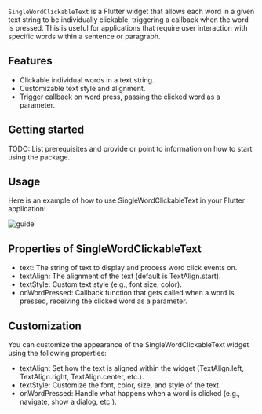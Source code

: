 `SingleWordClickableText` is a Flutter widget that allows each word in a given text string to be individually clickable, triggering a callback when the word is pressed. This is useful for applications that require user interaction with specific words within a sentence or paragraph.

## Features

- Clickable individual words in a text string.
- Customizable text style and alignment.
- Trigger callback on word press, passing the clicked word as a parameter.

## Getting started

TODO: List prerequisites and provide or point to information on how to
start using the package.

## Usage

Here is an example of how to use SingleWordClickableText in your Flutter application:

![guide](https://github.com/user-attachments/assets/36763189-f0b9-4a7c-b997-e018f7a4db8a)

## Properties of SingleWordClickableText

- text: The string of text to display and process word click events on.
- textAlign: The alignment of the text (default is TextAlign.start).
- textStyle: Custom text style (e.g., font size, color).
- onWordPressed: Callback function that gets called when a word is pressed, receiving the clicked word as a parameter.

## Customization

You can customize the appearance of the SingleWordClickableText widget using the following properties:

- textAlign: Set how the text is aligned within the widget (TextAlign.left, TextAlign.right, TextAlign.center, etc.).
- textStyle: Customize the font, color, size, and style of the text.
- onWordPressed: Handle what happens when a word is clicked (e.g., navigate, show a dialog, etc.).
